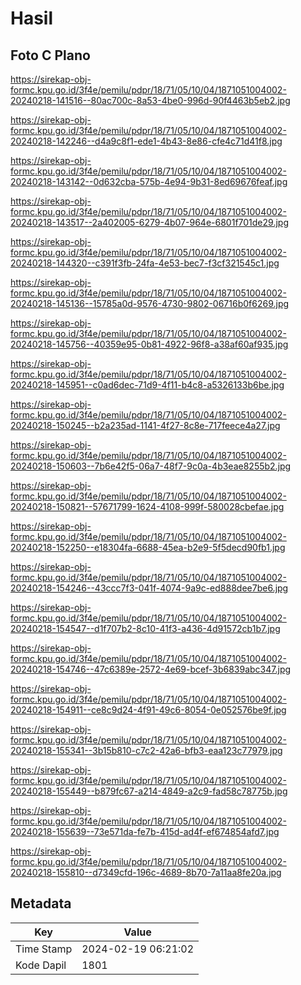 # Hasil

## Foto C Plano

https://sirekap-obj-formc.kpu.go.id/3f4e/pemilu/pdpr/18/71/05/10/04/1871051004002-20240218-141516--80ac700c-8a53-4be0-996d-90f4463b5eb2.jpg

https://sirekap-obj-formc.kpu.go.id/3f4e/pemilu/pdpr/18/71/05/10/04/1871051004002-20240218-142246--d4a9c8f1-ede1-4b43-8e86-cfe4c71d41f8.jpg

https://sirekap-obj-formc.kpu.go.id/3f4e/pemilu/pdpr/18/71/05/10/04/1871051004002-20240218-143142--0d632cba-575b-4e94-9b31-8ed69676feaf.jpg

https://sirekap-obj-formc.kpu.go.id/3f4e/pemilu/pdpr/18/71/05/10/04/1871051004002-20240218-143517--2a402005-6279-4b07-964e-6801f701de29.jpg

https://sirekap-obj-formc.kpu.go.id/3f4e/pemilu/pdpr/18/71/05/10/04/1871051004002-20240218-144320--c391f3fb-24fa-4e53-bec7-f3cf321545c1.jpg

https://sirekap-obj-formc.kpu.go.id/3f4e/pemilu/pdpr/18/71/05/10/04/1871051004002-20240218-145136--15785a0d-9576-4730-9802-06716b0f6269.jpg

https://sirekap-obj-formc.kpu.go.id/3f4e/pemilu/pdpr/18/71/05/10/04/1871051004002-20240218-145756--40359e95-0b81-4922-96f8-a38af60af935.jpg

https://sirekap-obj-formc.kpu.go.id/3f4e/pemilu/pdpr/18/71/05/10/04/1871051004002-20240218-145951--c0ad6dec-71d9-4f11-b4c8-a5326133b6be.jpg

https://sirekap-obj-formc.kpu.go.id/3f4e/pemilu/pdpr/18/71/05/10/04/1871051004002-20240218-150245--b2a235ad-1141-4f27-8c8e-717feece4a27.jpg

https://sirekap-obj-formc.kpu.go.id/3f4e/pemilu/pdpr/18/71/05/10/04/1871051004002-20240218-150603--7b6e42f5-06a7-48f7-9c0a-4b3eae8255b2.jpg

https://sirekap-obj-formc.kpu.go.id/3f4e/pemilu/pdpr/18/71/05/10/04/1871051004002-20240218-150821--57671799-1624-4108-999f-580028cbefae.jpg

https://sirekap-obj-formc.kpu.go.id/3f4e/pemilu/pdpr/18/71/05/10/04/1871051004002-20240218-152250--e18304fa-6688-45ea-b2e9-5f5decd90fb1.jpg

https://sirekap-obj-formc.kpu.go.id/3f4e/pemilu/pdpr/18/71/05/10/04/1871051004002-20240218-154246--43ccc7f3-041f-4074-9a9c-ed888dee7be6.jpg

https://sirekap-obj-formc.kpu.go.id/3f4e/pemilu/pdpr/18/71/05/10/04/1871051004002-20240218-154547--d1f707b2-8c10-41f3-a436-4d91572cb1b7.jpg

https://sirekap-obj-formc.kpu.go.id/3f4e/pemilu/pdpr/18/71/05/10/04/1871051004002-20240218-154746--47c6389e-2572-4e69-bcef-3b6839abc347.jpg

https://sirekap-obj-formc.kpu.go.id/3f4e/pemilu/pdpr/18/71/05/10/04/1871051004002-20240218-154911--ce8c9d24-4f91-49c6-8054-0e052576be9f.jpg

https://sirekap-obj-formc.kpu.go.id/3f4e/pemilu/pdpr/18/71/05/10/04/1871051004002-20240218-155341--3b15b810-c7c2-42a6-bfb3-eaa123c77979.jpg

https://sirekap-obj-formc.kpu.go.id/3f4e/pemilu/pdpr/18/71/05/10/04/1871051004002-20240218-155449--b879fc67-a214-4849-a2c9-fad58c78775b.jpg

https://sirekap-obj-formc.kpu.go.id/3f4e/pemilu/pdpr/18/71/05/10/04/1871051004002-20240218-155639--73e571da-fe7b-415d-ad4f-ef674854afd7.jpg

https://sirekap-obj-formc.kpu.go.id/3f4e/pemilu/pdpr/18/71/05/10/04/1871051004002-20240218-155810--d7349cfd-196c-4689-8b70-7a11aa8fe20a.jpg


## Metadata

| Key        | Value               |
| ---------- | ------------------- |
| Time Stamp | 2024-02-19 06:21:02 |
| Kode Dapil | 1801                |



